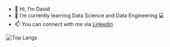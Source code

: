 - 👋 Hi, I’m David
- 🌱 I’m currently learning Data Science and Data Engineering :computer:
- 📫 You can connect with me via [LinkedIn](https://www.linkedin.com/in/davidmherbert/)

![Top Langs](https://github-readme-stats.vercel.app/api/top-langs/?username=David-dmh&theme=dark)

<!---
David-dmh/David-dmh is a ✨ special ✨ repository because its `README.md` (this file) appears on your GitHub profile.
You can click the Preview link to take a look at your changes.
--->
